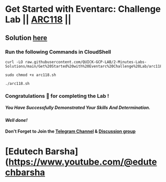 # Get Started with Eventarc: Challenge Lab || [ARC118](https://www.cloudskillsboost.google/focuses/63244?parent=catalog) ||

## Solution [here](https://youtu.be/nBEGAJMi8t4)

### Run the following Commands in CloudShell

```
curl -LO raw.githubusercontent.com/QUICK-GCP-LAB/2-Minutes-Labs-Solutions/main/Get%20Started%20with%20Eventarc%20Challenge%20Lab/arc118.sh

sudo chmod +x arc118.sh

./arc118.sh
```

### Congratulations 🎉 for completing the Lab !

##### *You Have Successfully Demonstrated Your Skills And Determination.*

#### *Well done!*

#### Don't Forget to Join the [Telegram Channel](https://t.me/QuickGcpLab) & [Discussion group](https://t.me/QuickGcpLabChats)

# [Edutech Barsha](https://www.youtube.com/@edutechbarsha
